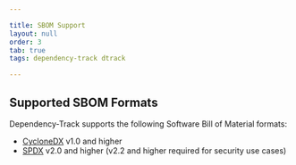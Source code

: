 ```yaml
---

title: SBOM Support
layout: null
order: 3
tab: true
tags: dependency-track dtrack

---
```


## Supported SBOM Formats

Dependency-Track supports the following Software Bill of Material formats:

- [CycloneDX](https://cyclonedx.org/) v1.0 and higher
- [SPDX](https://spdx.org/) v2.0 and higher (v2.2 and higher required for security use cases)
